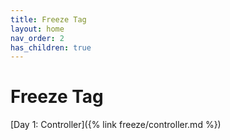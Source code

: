 ```yaml
---
title: Freeze Tag
layout: home
nav_order: 2
has_children: true
---
```


# Freeze Tag

[Day 1: Controller]({% link freeze/controller.md %})
